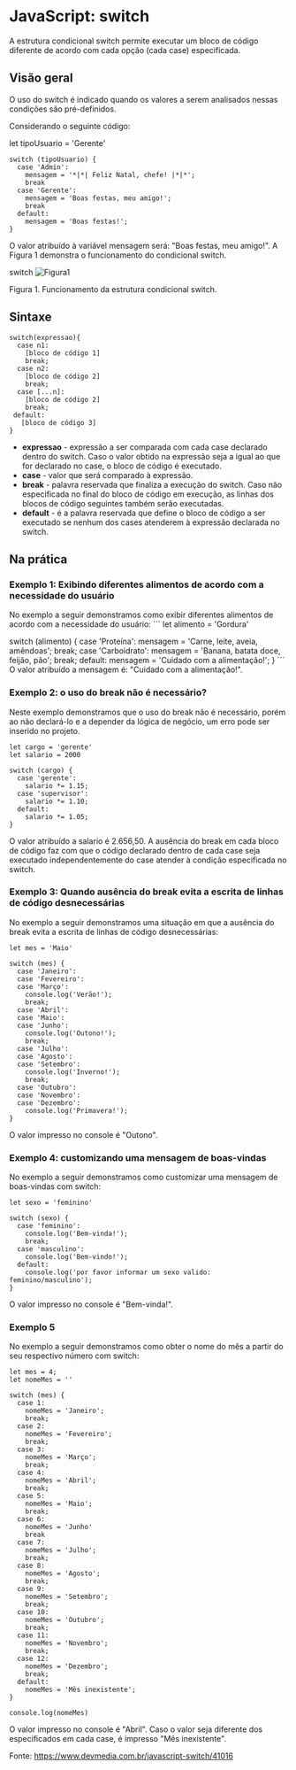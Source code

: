 # JavaScript: switch

A estrutura condicional switch permite executar um bloco de código diferente de acordo com cada opção (cada case) especificada.

## Visão geral
O uso do switch é indicado quando os valores a serem analisados nessas condições são pré-definidos.

Considerando o seguinte código:

let tipoUsuario = 'Gerente'
```
switch (tipoUsuario) {
  case 'Admin':
    mensagem = '*|*| Feliz Natal, chefe! |*|*';
    break
  case 'Gerente':
    mensagem = 'Boas festas, meu amigo!';
    break
  default:
    mensagem = 'Boas festas!';
}
```
O valor atribuído à variável mensagem será: "Boas festas, meu amigo!". A Figura 1 demonstra o funcionamento do condicional switch.

switch
 ![Figura1](Figura1.png)
 
Figura 1. Funcionamento da estrutura condicional switch.

## Sintaxe
```
switch(expressao){
  case n1:
    [bloco de código 1]
    break;
  case n2:
    [bloco de código 2]
    break;
  case [...n]:
    [bloco de código 2]
    break;
 default:
   [bloco de código 3]
}
```
* **expressao** - expressão a ser comparada com cada case declarado dentro do switch. Caso o valor obtido na expressão seja a igual ao que for declarado no case, o bloco de código é executado.
* **case** - valor que será comparado à expressão.
* **break** - palavra reservada que finaliza a execução do switch. Caso não especificada no final do bloco de código em execução, as linhas dos blocos de código seguintes também serão executadas.
* **default** - é a palavra reservada que define o bloco de código a ser executado se nenhum dos cases atenderem à expressão declarada no switch.

## Na prática

### Exemplo 1: Exibindo diferentes alimentos de acordo com a necessidade do usuário
No exemplo a seguir demonstramos como exibir diferentes alimentos de acordo com a necessidade do usuário:
´´´
let alimento = 'Gordura'

switch (alimento) {
  case 'Proteína':
    mensagem = 'Carne, leite, aveia, amêndoas';
    break;
  case 'Carboidrato':
    mensagem = 'Banana, batata doce, feijão, pão';
    break;
  default:
    mensagem = 'Cuidado com a alimentação!';
}
´´´
O valor atribuído a mensagem é: "Cuidado com a alimentação!".

### Exemplo 2: o uso do break não é necessário?
Neste exemplo demonstramos que o uso do break não é necessário, porém ao não declará-lo e a depender da lógica de negócio, um erro pode ser inserido no projeto.
```
let cargo = 'gerente'
let salario = 2000

switch (cargo) {
  case 'gerente':
    salario *= 1.15;
  case 'supervisor':
    salario *= 1.10;
  default:
    salario *= 1.05;
}
```
O valor atribuído a salario é 2.656,50. A ausência do break em cada bloco de código faz com que o código declarado dentro de cada case seja executado independentemente do case atender à condição especificada no switch.

### Exemplo 3: Quando ausência do break evita a escrita de linhas de código desnecessárias
No exemplo a seguir demonstramos uma situação em que a ausência do break evita a escrita de linhas de código desnecessárias:
```
let mes = 'Maio'

switch (mes) {
  case 'Janeiro':
  case 'Fevereiro':
  case 'Março':
    console.log('Verão!');
    break;
  case 'Abril':
  case 'Maio':
  case 'Junho':
    console.log('Outono!');
    break;
  case 'Julho':
  case 'Agosto':
  case 'Setembro':
    console.log('Inverno!');
    break;
  case 'Outubro':
  case 'Novembro':
  case 'Dezembro':
    console.log('Primavera!');
}
```
O valor impresso no console é "Outono".

### Exemplo 4: customizando uma mensagem de boas-vindas
No exemplo a seguir demonstramos como customizar uma mensagem de boas-vindas com switch:
```
let sexo = 'feminino'

switch (sexo) {
  case 'feminino':
    console.log('Bem-vinda!');
    break;
  case 'masculino':
    console.log('Bem-vindo!');
  default:
    console.log('por favor informar um sexo valido: feminino/masculino');
}
```
O valor impresso no console é "Bem-vinda!".

### Exemplo 5
No exemplo a seguir demonstramos como obter o nome do mês a partir do seu respectivo número com switch:
```
let mes = 4;
let nomeMes = ''

switch (mes) {
  case 1:
    nomeMes = 'Janeiro';
    break;
  case 2:
    nomeMes = 'Fevereiro';
    break;
  case 3:
    nomeMes = 'Março';
    break;
  case 4:
    nomeMes = 'Abril';
    break;
  case 5:
    nomeMes = 'Maio';
    break;
  case 6:
    nomeMes = 'Junho'
    break
  case 7:
    nomeMes = 'Julho';
    break;
  case 8:
    nomeMes = 'Agosto';
    break;
  case 9:
    nomeMes = 'Setembro';
    break;
  case 10:
    nomeMes = 'Outubro';
    break;
  case 11:
    nomeMes = 'Novembro';
    break;
  case 12:
    nomeMes = 'Dezembro';
    break;
  default:
    nomeMes = 'Mês inexistente';
}

console.log(nomeMes)
```
O valor impresso no console é "Abril". Caso o valor seja diferente dos especificados em cada case, é impresso "Mês inexistente".

Fonte: https://www.devmedia.com.br/javascript-switch/41016
